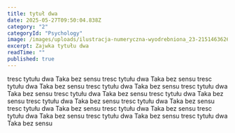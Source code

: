 ```yaml
---
title: tytuł dwa
date: 2025-05-27T09:50:04.838Z
category: "2"
categoryId: "Psychology"
image: /images/uploads/ilustracja-numeryczna-wyodrebniona_23-2151463626.png
excerpt: Zajwka tytułu dwa
readTime: ""
published: true
---
```

tresc tytułu dwa Taka bez sensu tresc tytułu dwa Taka bez sensu tresc tytułu dwa Taka bez sensu tresc tytułu dwa Taka bez sensu tresc tytułu dwa Taka bez sensu tresc tytułu dwa Taka bez sensu 
tresc tytułu dwa Taka bez sensu 
tresc tytułu dwa Taka bez sensu tresc tytułu dwa Taka bez sensu tresc tytułu dwa Taka bez sensu 
tresc tytułu dwa Taka bez sensu tresc tytułu dwa Taka bez sensu tresc tytułu dwa Taka bez sensu tresc tytułu dwa Taka bez sensu 
